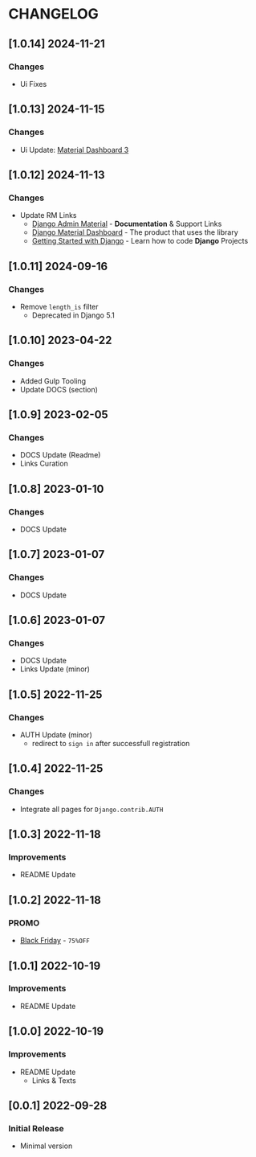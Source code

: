 # CHANGELOG

## [1.0.14] 2024-11-21
### Changes

- Ui Fixes

## [1.0.13] 2024-11-15
### Changes

- Ui Update: [Material Dashboard 3](https://app-generator.dev/docs/templates/bootstrap/material-dashboard.html) 

## [1.0.12] 2024-11-13
### Changes

- Update RM Links
  - [Django Admin Material](https://app-generator.dev/docs/products/django-libs/theme-material-dashboard.html) - **Documentation** & Support Links
  - [Django Material Dashboard](https://app-generator.dev/product/material-dashboard/django/) - The product that uses the library
  - [Getting Started with Django](https://app-generator.dev/docs/technologies/django/index.html) - Learn how to code **Django** Projects

## [1.0.11] 2024-09-16
### Changes

- Remove `length_is` filter
  - Deprecated in Django 5.1

## [1.0.10] 2023-04-22
### Changes

- Added Gulp Tooling
- Update DOCS (section) 

## [1.0.9] 2023-02-05
### Changes

- DOCS Update (Readme)
- Links Curation

## [1.0.8] 2023-01-10
### Changes

- DOCS Update

## [1.0.7] 2023-01-07
### Changes

- DOCS Update

## [1.0.6] 2023-01-07
### Changes

- DOCS Update
- Links Update (minor)

## [1.0.5] 2022-11-25
### Changes

- AUTH Update (minor)
  - redirect to `sign in` after successfull registration  

## [1.0.4] 2022-11-25
### Changes

- Integrate all pages for `Django.contrib.AUTH`

## [1.0.3] 2022-11-18
### Improvements

- README Update

## [1.0.2] 2022-11-18
### PROMO

- [Black Friday](https://appseed.us/discounts/) - `75%OFF`

## [1.0.1] 2022-10-19
### Improvements

- README Update

## [1.0.0] 2022-10-19
### Improvements

- README Update
  - Links & Texts 

## [0.0.1] 2022-09-28
### Initial Release

- Minimal version
